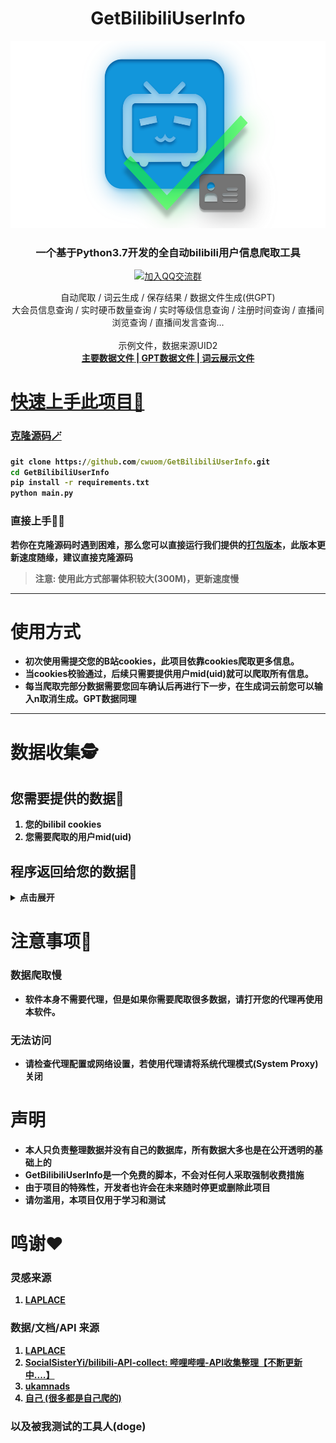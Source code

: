 
<h1 align="center">GetBilibiliUserInfo</h1>
<div align="center">
<a href="https://github.com/GaiZhenBiao/ChuanhuChatGPT">
<img src="logo.png" alt="Logo" height="300">
</a>

<p align="center">
<h3>一个基于Python3.7开发的全自动bilibili用户信息爬取工具</h3>
<p align="center">
<a href="http://qm.qq.com/cgi-bin/qm/qr?_wv=1027&k=SQ2EDC77_dObl8QOdmwMVxw39H8Ur1Ax&authKey=OD1jf7NyaNkZu0HpXuhjnFPTA9hWdxcmiU72rteVclsIWSziS1bjThC8OJaK36sV&noverify=0&group_code=893018099">
<img alt="加入QQ交流群" src="https://img.shields.io/badge/QQGroup-893018099-blue" />
</a>
<p>
自动爬取 / 词云生成 / 保存结果 / 数据文件生成(供GPT) <br />
大会员信息查询 / 实时硬币数量查询 / 实时等级信息查询 / 注册时间查询 / 直播间浏览查询 / 直播间发言查询...　<br />
<br />
示例文件，数据来源UID2
<br />
<a href="https://github.com/cwuom/GetBilibiliUserInfo/blob/main/datas/%E7%A2%A7%E8%AF%97_2.txt"><strong>主要数据文件</</a> | 
<a href="https://github.com/cwuom/GetBilibiliUserInfo/blob/main/gpt_datas/gpt_2_%E7%A2%A7%E8%AF%97.txt"><strong>GPT数据文件</</a> |
<a href="https://github.com/cwuom/GetBilibiliUserInfo/blob/main/wordcloud_data/WordCloud_%E7%A2%A7%E8%AF%97_2.png"><strong>词云展示文件</</a>
</p>
</p>
</p>
</div>



# 快速上手此项目🔨
### 克隆源码🪄

```cmd
git clone https://github.com/cwuom/GetBilibiliUserInfo.git
cd GetBilibiliUserInfo
pip install -r requirements.txt
python main.py
```

### 直接上手👨‍💻

若你在克隆源码时遇到困难，那么您可以直接运行我们提供的[打包版本](https://github.com/cwuom/GetBilibiliUserInfo/releases "exe版本")，此版本更新速度随缘，**建议直接克隆源码**
> 注意: 使用此方式部署体积较大(300M)，更新速度慢

------------
  
# 使用方式
- 初次使用需提交您的B站cookies，此项目依靠cookies爬取更多信息。
- 当cookies校验通过，后续只需要提供用户mid(uid)就可以爬取所有信息。
- 每当爬取完部分数据需要您回车确认后再进行下一步，在生成词云前您可以输入n取消生成。GPT数据同理


------------

# 数据收集🕵️

## 您需要提供的数据📃
1. 您的**bilibil cookies**
2. 您需要爬取的用户mid(uid)


## 程序返回给您的数据📃

<details>
<summary>点击展开</summary>

#### 注: 括号内的详细数据来源自UID2，部分其他来源会标注在末尾

### 主页数据
1. 昵称
2. 性别
3. rank
4. 头像链接
5. 硬币数量
6. DisplayRank
7. 注册时间 (2009-06-24 14:16:45)
8. 生日
9. 个性签名
10. 粉丝数量 (精确到个位)
11. 关注数
12. 关注他的知名UP

### 经验/等级数据
1. 当前经验数量 (226644exp)
2. 当前等级
3. 下一级所需经验数量
4. 当前等级所需经验数量
5. 升级进度 
> 低于LV6: 还差6666exp可升级，当前进度为76.85416666666667% (来自UID102570170)
> 高于LV6: 此人等级已经爆表！超出LV6 197844exp

### 视频/专栏数据
1. 视频总浏览量 (精确到个位)
2. 文章总浏览量 (精确到个位)
3. 总浏览量 (视频浏览量 + 专栏浏览量)
4. 总被赞数
5. 被赞率 (总被赞数 / 总播放量)

### 大会员信息 
1. 会员状态 (有/无)
2. 会员类型 (年度及以上大会员 / 月大会员/ 无)
3. 到期时间 (2094-07-31 00:00:00) 
4. 电视大会员状态 (开通电视大会员 / 未开通电视大会员)
5. 大会员角色 (月度大会员  / 年度大会员  /十年大会员  / 百年大会员)

 
### 直播间数据
1. 是否有房间 (有/无)
2. 开播状态 (未开播 / 直播中)
3. 直播间URL (https://live.bilibili.com/1024?broadcast_type=0&is_room_feed=0)
4. 直播间标题 (试图恰鸡)
5. 直播间封面(http://i0.hdslb.com/bfs/live/new_room_cover/96ee5bfd0279a0f18b190340334f43f473038288.jpg)
6. 直播间ID (1024)
7. 是否轮播 (未轮播 / 轮播)

----


### 访问直播间数据
 1. 观看主播数量 (共观看了74名主播)
 3. 观看直播次数 (280次)
3. 访问排行
```
========================================
UID:434334701 - name:七海Nana7mi - 观看49次
========================================
UID:463999 - name:波喵喵喵 - 观看36次
========================================
UID:6189069 - name:小糖发财 - 观看29次
========================================
UID:370687588 - name:花留Karu - 观看21次
========================================
UID:867152 - name:蕾蕾大表哥 - 观看17次
========================================
UID:28278455 - name:香菇滑鸡_ - 观看15次
========================================
UID:548076 - name:樱群 - 观看5次
========================================
...

```

4. 自监听以来所有进入直播间事件
```
========================================
访问主播ID: 樱群 - 548076
进入直播间日期: 2023-05-13 14:34:08
========================================
访问主播ID: 小糖发财 - 6189069
进入直播间日期: 2023-05-12 11:45:30
...
========================================
访问主播ID: 波喵喵喵 - 463999
进入直播间日期: 2022-06-26 01:52:11
========================================
访问主播ID: 波喵喵喵 - 463999
进入直播间日期: 2022-06-19 18:33:13
```
5. 最后一次访问事件
```
访问主播ID: 樱群 - 548076
进入直播间日期: 2023-05-13 14:34:08
```
6. 自统计最早访问数据
```
访问主播ID: 波喵喵喵 - 463999
进入直播间日期: 2022-06-19 18:33:13
```


 ----


 ### 发言数据
  1. 发言次数 (共发言258次)
  2. 发言排行
```
========================================
在花留Karu - 370687588 - 发言了113次
========================================
在七海Nana7mi - 434334701 - 发言了55次
========================================
在波喵喵喵 - 463999 - 发言了25次
========================================
在蕾蕾大表哥 - 867152 - 发言了14次
========================================
在琉绮Ruki - 420249427 - 发言了11次
========================================
在小糖发财 - 6189069 - 发言了10次
========================================
...
========================================
在狐洛洛子 - 44820 - 发言了2次
========================================
```
 3. 自监听以来所有进入直播间发言事件
 ```
========================================
发言: 14岁！
发送到樱群 - 548076
发言时间: 2023-05-13 14:34:48
========================================
发言: 永远14岁哈
发送到樱群 - 548076
发言时间: 2023-05-13 14:34:57
========================================
发言: 下午好w
发送到樱群 - 548076
发言时间: 2023-05-13 14:35:23
========================================
发言: [抱抱]
发送到樱群 - 548076
发言时间: 2023-05-13 14:35:54
========================================
发言: 你个分奴~
发送到蕾蕾大表哥 - 867152
发言时间: 2023-05-11 21:20:27
========================================
发言: 刑天你好呀
发送到桃核叫我桃道长 - 837470
发言时间: 2023-04-22 14:56:56
========================================
.....
========================================
发言: 给老二次元发小奖金
发送到七海Nana7mi - 434334701
发言时间: 2020-05-31 01:48:04
 ```


### 直播间送礼数据
1. 送礼数量 (共送出879个礼物)
2. 送礼排行
```
========================================
送给七海Nana7mi - 434334701 - 送出361次
========================================
送给花留Karu - 370687588 - 送出270次
========================================
送给波喵喵喵 - 463999 - 送出162次
========================================
送给小糖发财 - 6189069 - 送出48次
========================================
送给琉绮Ruki - 420249427 - 送出19次
========================================
送给樱群 - 548076 - 送出10次
========================================
送给艾因Eine - 421267475 - 送出8次
========================================
送给=咬人猫= - 116683 - 送出1次
========================================
```
3. 自监听以来所有直播间打赏事件
```
========================================
主播ID樱群 - 548076
送礼日期: 2023-05-13 14:34:31
礼物内容: 小花花
========================================
主播ID=咬人猫= - 116683
送礼日期: 2023-01-14 21:49:52
礼物内容: 小花花 x1
========================================
主播ID波喵喵喵 - 463999
送礼日期: 2022-10-25 00:35:08
礼物内容: 爱心抱枕 x1 [¥16]
========================================
...
========================================
主播ID花留Karu - 370687588
送礼日期: 2020-06-13 23:12:47
礼物内容: 小电视飞船 x10 [¥6660]

```

### 可视化数据
1. 通过所有直播间发言数据制作一张词云图
```python
 wordcloud = WordCloud(background_color="white",
                              width=4000,
                              height=3000,
                              max_words=20000,
                              max_font_size=200,
                              contour_width=4,
                              contour_color='steelblue',
                              font_path="PingFang-Bold_0.ttf"
                              ).generate(result)
wordcloud.to_file(f'wordcloud_data\\WordCloud_{name}_{mid}.png')
```

![词云图](https://raw.githubusercontent.com/cwuom/GetBilibiliUserInfo/main/wordcloud_data/WordCloud_%E7%A2%A7%E8%AF%97_2.png)

### GPT数据
1. 昵称
2. 简介
3. 粉丝数量
4. 关注数
5. 直播间发言 (随机抽取250条)
6. 前五观看主播排行
7. 视频信息，包含简介以及标题
![GPT演示1](https://github.com/cwuom/GetBilibiliUserInfo/blob/main/GPT_1.jpg?raw=true)
![GPT演示2](https://github.com/cwuom/GetBilibiliUserInfo/blob/main/GPT_2.jpg?raw=true)
![GPT演示3](https://github.com/cwuom/GetBilibiliUserInfo/blob/main/GPT_3.png?raw=true)
注: 以上演示图非程序本身提供，需要您把程序给的数据文件投喂给ChatGPT才能达到如上效果! 


</details>

# 注意事项👀

### 数据爬取慢
- 软件本身不需要代理，但是如果你需要爬取很多数据，请打开您的代理再使用本软件。
### 无法访问
- 请检查代理配置或网络设置，若使用代理请将系统代理模式(System Proxy)关闭


# 声明
- 本人只负责整理数据并没有自己的数据库，所有数据大多也是在公开透明的基础上的
- GetBilibiliUserInfo是一个免费的脚本，不会对任何人采取强制收费措施
- 由于项目的特殊性，开发者也许会在未来随时停更或删除此项目
- 请勿滥用，本项目仅用于学习和测试


# 鸣谢❤️
###  灵感来源 
1. [LAPLACE](https://laplace.live/)

### 数据/文档/API 来源
1. [LAPLACE](https://laplace.live/)
2. [SocialSisterYi/bilibili-API-collect: 哔哩哔哩-API收集整理【不断更新中....】](https://github.com/SocialSisterYi/bilibili-API-collect)
3. [ukamnads](https://ukamnads.icu/)
4. [自己 (很多都是自己爬的)](https://space.bilibili.com/473400804)

### 以及被我测试的工具人(doge)

